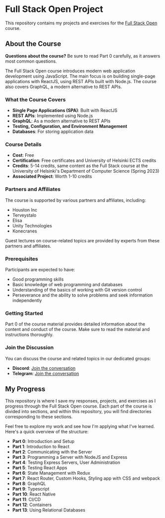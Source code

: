 # Full Stack Open Project

This repository contains my projects and exercises for the [Full Stack Open](https://fullstackopen.com/) course.

## About the Course

**Questions about the course?** Be sure to read Part 0 carefully, as it answers most common questions.

The Full Stack Open course introduces modern web application development using JavaScript. The main focus is on building single-page applications with ReactJS, using REST APIs built with Node.js. The course also covers GraphQL, a modern alternative to REST APIs.

### What the Course Covers

- **Single Page Applications (SPA)**: Built with ReactJS
- **REST APIs**: Implemented using Node.js
- **GraphQL**: As a modern alternative to REST APIs
- **Testing, Configuration, and Environment Management**
- **Databases**: For storing application data

### Course Details

- **Cost**: Free
- **Certification**: Free certificates and University of Helsinki ECTS credits
- **Credits**: 5-14 credits, same content as the Full Stack course at the University of Helsinki's Department of Computer Science (Spring 2023)
- **Associated Project**: Worth 1-10 credits

### Partners and Affiliates

The course is supported by various partners and affiliates, including:

- Houston Inc
- Terveystalo
- Elisa
- Unity Technologies
- Konecranes

Guest lectures on course-related topics are provided by experts from these partners and affiliates.

### Prerequisites

Participants are expected to have:

- Good programming skills
- Basic knowledge of web programming and databases
- Understanding of the basics of working with Git version control
- Perseverance and the ability to solve problems and seek information independently

### Getting Started

Part 0 of the course material provides detailed information about the content and conduct of the course. Make sure to read the material and instructions thoroughly.

### Join the Discussion

You can discuss the course and related topics in our dedicated groups:

- **Discord**: [Join the conversation](https://study.cs.helsinki.fi/discord/join/fullstack)
- **Telegram**: [Join the conversation](https://t.me/fullstackcourse)

## My Progress

This repository is where I save my responses, projects, and exercises as I progress through the Full Stack Open course. Each part of the course is divided into sections, and within this repository, you will find directories corresponding to these sections.

Feel free to explore my work and see how I'm applying what I've learned. Here's a quick overview of the structure:

- **Part 0**: Introduction and Setup
- **Part 1**: Introduction to React
- **Part 2**: Communicating with the Server
- **Part 3**: Programming a Server with NodeJS and Express
- **Part 4**: Testing Express Servers, User Administration
- **Part 5**: Testing React Apps
- **Part 6**: State Management with Redux
- **Part 7**: React Router, Custom Hooks, Styling app with CSS and webpack
- **Part 8**: GraphQL
- **Part 9**: Typescript
- **Part 10**: React Native
- **Part 11**: CI/CD
- **Part 12**: Containers
- **Part 13**: Using Relational Databases